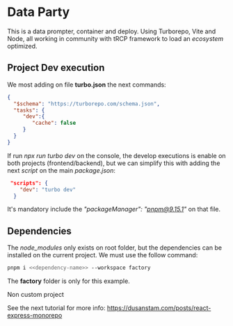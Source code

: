 # Data Party

This is a data prompter, container and deploy. Using Turborepo, Vite and Node, all working in community with tRCP framework to load an *ecosystem* optimized.


## Project Dev execution

We most adding on file **turbo.json** the next commands:

```json
{
  "$schema": "https://turborepo.com/schema.json",
  "tasks": {
     "dev":{
        "cache": false
     }
  }
}
```

If run *npx run turbo dev* on the console, the develop executions is enable on both projects (frontend/backend), but we can simplify this with adding the next *script* on the main *package.json*:

```json
 "scripts": {
    "dev": "turbo dev"
  }
```

It's mandatory include the *"packageManager": "pnpm@9.15.1"* on that file.

## Dependencies

The *node_modules* only exists on root folder, but the dependencies can be installed on the current project. We must use the follow command:

```bash
pnpm i <<dependency-name>> --workspace factory
```

The **factory** folder is only for this example.

Non custom project

See the next tutorial for more info: https://dusanstam.com/posts/react-express-monorepo

